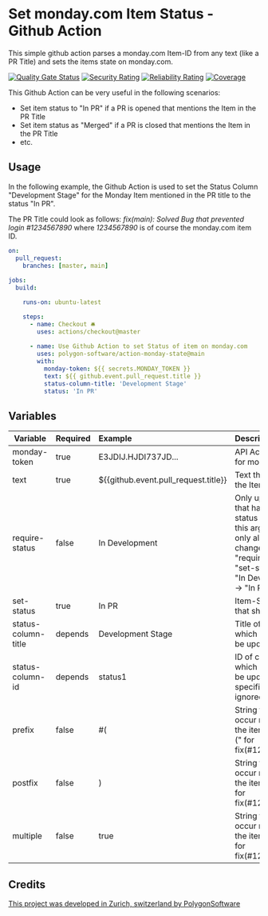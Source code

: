 # Set monday.com Item Status - Github Action

This simple github action parses a monday.com Item-ID from any text (like a PR Title) and sets the items state
on monday.com. 

[![Quality Gate Status](https://sonarcloud.io/api/project_badges/measure?project=polygon-software_action-monday-state&metric=alert_status)](https://sonarcloud.io/summary/new_code?id=polygon-software_action-monday-state)
[![Security Rating](https://sonarcloud.io/api/project_badges/measure?project=polygon-software_action-monday-state&metric=security_rating)](https://sonarcloud.io/summary/new_code?id=polygon-software_action-monday-state)
[![Reliability Rating](https://sonarcloud.io/api/project_badges/measure?project=polygon-software_action-monday-state&metric=reliability_rating)](https://sonarcloud.io/summary/new_code?id=polygon-software_action-monday-state)
[![Coverage](https://sonarcloud.io/api/project_badges/measure?project=polygon-software_action-monday-state&metric=coverage)](https://sonarcloud.io/summary/new_code?id=polygon-software_action-monday-state)


This Github Action can be very useful in the following scenarios:
- Set item status to "In PR" if a PR is opened that mentions the Item in the PR Title
- Set item status as "Merged" if a PR is closed that mentions the Item in the PR Title
- etc.

## Usage

In the following example, the Github Action is used to set the Status Column "Development Stage"
for the Monday Item mentioned in the PR title to the status "In PR". 

The PR Title could look as follows: *fix(main): Solved Bug that prevented login #1234567890*
where _1234567890_ is of course the monday.com item ID. 

```yaml
on:
  pull_request:
    branches: [master, main]
    
jobs:
  build:

    runs-on: ubuntu-latest

    steps:
      - name: Checkout 🛎
        uses: actions/checkout@master
          
      - name: Use Github Action to set Status of item on monday.com
        uses: polygon-software/action-monday-state@main
        with:
          monday-token: ${{ secrets.MONDAY_TOKEN }}
          text: ${{ github.event.pull_request.title }}
          status-column-title: 'Development Stage'
          status: 'In PR'
```

## Variables

| Variable            | Required | Example                              | Description                                                                                                                                                                 |
|---------------------|:---------|:-------------------------------------|:----------------------------------------------------------------------------------------------------------------------------------------------------------------------------|
| monday-token        | true     | E3JDIJ.HJDI737JD...                  | API Access token for monday.com                                                                                                                                             |
| text                | true     | ${{github.event.pull_request.title}} | Text that includes the Item ID.                                                                                                                                             |
| require-status      | false    | In Development                       | Only update Items that have a current status matching this argument, e.g. only allow status changes from "require-status" -> "set-status", like "In Development" -> "In PR" |
| set-status          | true     | In PR                                | Item-Status text that shall be set                                                                                                                                          |
| status-column-title | depends  | Development Stage                    | Title of column of which status shall be updated                                                                                                                            |
| status-column-id    | depends  | status1                              | ID of column of which status shall be updated. If ID is specified, Title is ignored.                                                                                        |
| prefix              | false    | #(                                   | String that must occur right before the item ID, like "#(" for fix(#1234567890)                                                                                             |
| postfix             | false    | )                                    | String that must occur right after the item ID, like ")" for fix(#1234567890)                                                                                               |
| multiple            | false    | true                                 | String that must occur right after the item ID, like ")" for fix(#1234567890)                                                                                               |

## Credits

[This project was developed in Zurich, switzerland by PolygonSoftware](https://polygon-software.ch/)
